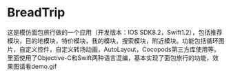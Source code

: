 # BreadTrip
这是模仿面包旅行做的一个应用（开发版本：IOS SDK8.2，Swift1.2），包括推荐模块，目的地模块，特价模块，我的模块，搜索模块，附近模块。功能包括循环图片，自定义控件，自定义转场动画，AutoLayout，Cocopods第三方库使用等。里面使用了Objective-C和Swift两种语言混编，基本实现了面包旅行的功能，效果图请看demo.gif
